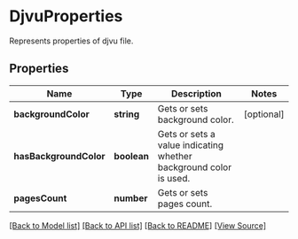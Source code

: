 ﻿# DjvuProperties
Represents properties of djvu file.

## Properties
Name | Type | Description | Notes
------------ | ------------- | ------------- | -------------
**backgroundColor** | **string** | Gets or sets background color. | [optional]
**hasBackgroundColor** | **boolean** | Gets or sets a value indicating whether background color is used. | 
**pagesCount** | **number** | Gets or sets pages count. | 

[[Back to Model list]](../README.md#documentation-for-models) [[Back to API list]](../README.md#documentation-for-api-endpoints) [[Back to README]](../README.md) [[View Source]](../src/models/djvuProperties.ts)

